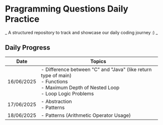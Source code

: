 # Pragramming Questions Daily Practice

_ A structured repository to track and showcase our daily coding journey :) _

## Daily Progress



| Date       | Topics                                                                                             |
|------------|----------------------------------------------------------------------------------------------------|
| 16/06/2025 | - Difference between "C" and "Java" (like return type of main)<br>- Functions<br>- Maximum Depth of Nested Loop<br>- Loop Logic Problems |
| 17/06/2025 | - Abstraction<br>- Patterns                                                                         |
| 18/06/2025 | - Patterns (Arithmetic Operator Usage)                                                              |

